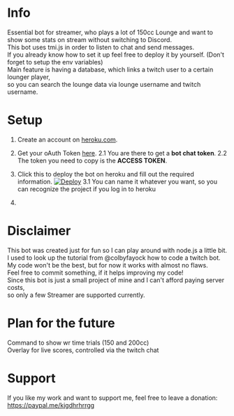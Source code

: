 # Info

Essential bot for streamer, who plays a lot of 150cc Lounge and want to show some stats on stream without switching to Discord. <br/>
This bot uses tmi.js in order to listen to chat and send messages. <br/>
If you already know how to set it up feel free to deploy it by yourself. (Don't forget to setup the env variables) <br/>
Main feature is having a database, which links a twitch user to a certain lounger player, <br/>
so you can search the lounge data via lounge username and twitch username.

# Setup

1. Create an account on [heroku.com](https://signup.heroku.com/).

2. Get your oAuth Token [here](https://twitchtokengenerator.com). 
2.1 You are there to get a **bot chat token**.
2.2 The token you need to copy is the **ACCESS TOKEN**.

3. Click this to deploy the bot on heroku and fill out the required information.
[![Deploy](https://www.herokucdn.com/deploy/button.svg)](https://heroku.com/deploy?template=https://github.com/kjgdhrhrrgg/twitch_bot)
3.1 You can name it whatever you want, so you can recognize the project if you log in to heroku

4. 

# Disclaimer

This bot was created just for fun so I can play around with node.js a little bit. <br/>
I used to look up the tutorial from @colbyfayock how to code a twitch bot. <br/>
My code won't be the best, but for now it works with almost no flaws. <br/>
Feel free to commit something, if it helps improving my code! <br/>
Since this bot is just a small project of mine and I can't afford paying server costs, <br/>
so only a few Streamer are supported currently.

# Plan for the future

Command to show wr time trials (150 and 200cc) <br/>
Overlay for live scores, controlled via the twitch chat

# Support 

If you like my work and want to support me, feel free to leave a donation: https://paypal.me/kjgdhrhrrgg <br/>
